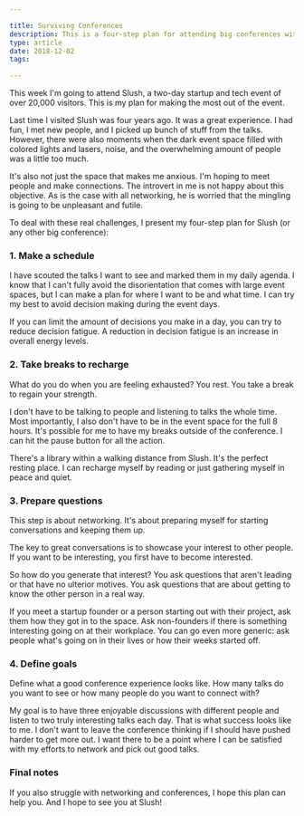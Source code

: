 ```yaml
---

title: Surviving Conferences
description: This is a four-step plan for attending big conferences with less stress and anxiety
type: article
date: 2018-12-02
tags:

---
```


This week I'm going to attend Slush, a two-day startup and tech event of over 20,000 visitors. This is my plan for making the most out of the event.

Last time I visited Slush was four years ago. It was a great experience. I had fun, I met new people, and I picked up bunch of stuff from the talks. However, there were also moments when the dark event space filled with colored lights and lasers, noise, and the overwhelming amount of people was a little too much.

It's also not just the space that makes me anxious. I'm hoping to meet people and make connections. The introvert in me is not happy about this objective. As is the case with all networking, he is worried that the mingling is going to be unpleasant and futile.

To deal with these real challenges, I present my four-step plan for Slush (or any other big conference):

### 1. Make a schedule
I have scouted the talks I want to see and marked them in my daily agenda. I know that I can't fully avoid the disorientation that comes with large event spaces, but I can make a plan for where I want to be and what time. I can try my best to avoid decision making during the event days.

If you can limit the amount of decisions you make in a day, you can try to reduce decision fatigue. A reduction in decision fatigue is an increase in overall energy levels.

### 2. Take breaks to recharge
What do you do when you are feeling exhausted? You rest. You take a break to regain your strength.

I don't have to be talking to people and listening to talks the whole time. Most importantly, I also don't have to be in the event space for the full 8 hours. It's possible for me to have my breaks outside of the conference. I can hit the pause button for all the action.

There's a library within a walking distance from Slush. It's the perfect resting place. I can recharge myself by reading or just gathering myself in peace and quiet.

### 3. Prepare questions
This step is about networking. It's about preparing myself for starting conversations and keeping them up.

The key to great conversations is to showcase your interest to other people. If you want to be interesting, you first have to become interested.

So how do you generate that interest? You ask questions that aren't leading or that have no ulterior motives. You ask questions that are about getting to know the other person in a real way.

If you meet a startup founder or a person starting out with their project, ask them how they got in to the space. Ask non-founders if there is something interesting going on at their workplace. You can go even more generic: ask people what's going  on in their lives or how their weeks started off.

### 4. Define goals
Define what a good conference experience looks like. How many talks do you want to see or how many people do you want to connect with?

My goal is to have three enjoyable discussions with different people and listen to two truly interesting talks each day. That is what success looks like to me. I don't want to leave the conference thinking if I should have pushed harder to get more out. I want there to be a point where I can be satisfied with my efforts to network and pick out good talks.

### Final notes
If you also struggle with networking and conferences, I hope this plan can help you. And I hope to see you at Slush!
